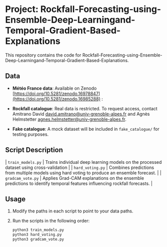 # Project: Rockfall-Forecasting-using-Ensemble-Deep-Learningand-Temporal-Gradient-Based-Explanations


This repository contains the code for Rockfall-Forecasting-using-Ensemble-Deep-Learningand-Temporal-Gradient-Based-Explanations.

## Data

- **Météo France data**: Available on Zenodo [https://doi.org/10.5281/zenodo.16978847](https://doi.org/10.5281/zenodo.16985288) :

- **Rockfall catalogue**: Real data is restricted. To request access, contact Amitrano David <david.amitrano@univ-grenoble-alpes.fr> and Agnès Helmstetter <agnes.helmstetter@univ-grenoble-alpes.fr>.

- **Fake catalogue**: A mock dataset will be included in `fake_catalogue/` for testing purposes.


## Script Description                                                                      

| `train_models.py` | Trains individual deep learning models on the processed dataset  using cross-validation    |
| `hard_voting.py`  | Combines predictions from multiple models using hard voting to produce an ensemble forecast. |
| `gradcam_vote.py` | Applies Grad-CAM explanations on the ensemble predictions to identify temporal features influencing rockfall forecasts. |


## Usage

1. Modify the paths in each script to point to your data paths. 

2. Run the scripts in the following order:  
    ```bash
    python3 train_models.py
    python3 hard_voting.py
    python3 gradcam_vote.py
